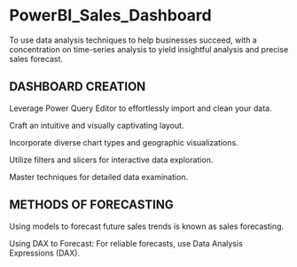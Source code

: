 
# PowerBI_Sales_Dashboard

To use data analysis techniques to help businesses succeed, with a concentration on time-series analysis to yield insightful analysis and precise sales forecast.





## DASHBOARD CREATION

Leverage Power Query Editor to effortlessly import and clean   your data.
 
 Craft an intuitive and visually captivating layout. 
 
 Incorporate diverse chart types and geographic visualizations. 
 
 Utilize filters and slicers for interactive data exploration. 
 
 Master techniques for detailed data examination. 

## METHODS OF FORECASTING

Using models to forecast future sales trends is known as sales forecasting. 

Using DAX to Forecast: For reliable forecasts, use Data Analysis Expressions (DAX). 
